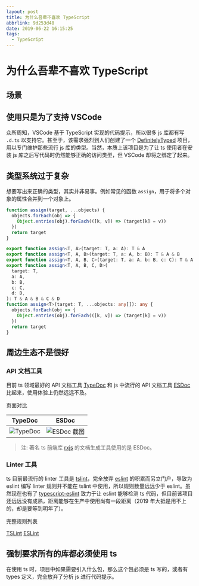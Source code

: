 ```yaml
---
layout: post
title: 为什么吾辈不喜欢 TypeScript
abbrlink: 9d253d48
date: 2019-06-22 16:15:25
tags:
  - TypeScript
---
```


# 为什么吾辈不喜欢 TypeScript

## 场景

## 使用只是为了支持 VSCode

众所周知，VSCode 基于 TypeScript 实现的代码提示，所以很多 js 库都有写 `.d.ts` 以支持它。甚至于，该需求强烈到人们创建了一个 [DefinitelyTyped](https://github.com/DefinitelyTyped/DefinitelyTyped) 项目，用以专门维护那些流行 js 库的类型。当然，本质上该项目是为了让 ts 使用者在安装 js 库之后写代码时仍然能够正确的访问类型，但 VSCode 却将之绑定了起来。

## 类型系统过于复杂

想要写出来正确的类型，其实并非易事。例如常见的函数 `assign`，用于将多个对象的属性合并到一个对象上。

```js
function assign(target, ...objects) {
  objects.forEach(obj => {
    Object.entries(obj).forEach(([k, v]) => (target[k] = v))
  })
  return target
}
```

```ts
export function assign<T, A>(target: T, a: A): T & A
export function assign<T, A, B>(target: T, a: A, b: B): T & A & B
export function assign<T, A, B, C>(target: T, a: A, b: B, c: C): T & A & B & C
export function assign<T, A, B, C, D>(
  target: T,
  a: A,
  b: B,
  c: C,
  d: D,
): T & A & B & C & D
function assign<T>(target: T, ...objects: any[]): any {
  objects.forEach(obj => {
    Object.entries(obj).forEach(([k, v]) => (target[k] = v))
  })
  return target
}
```

## 周边生态不是很好

### API 文档工具

目前 ts 领域最好的 API 文档工具 [TypeDoc](https://typedoc.org/) 和 js 中流行的 API 文档工具 [ESDoc](https://esdoc.org/) 比起来，使用体验上仍然远远不及。

页面对比

| TypeDoc                                                | ESDoc                                                     |
| ------------------------------------------------------ | --------------------------------------------------------- |
| ![TypeDoc](https://img.rxliuli.com/20190918123430.png) | ![ESDoc 截图](https://img.rxliuli.com/20190918123929.png) |

> 注: 著名 ts 前端库 [rxjs](https://cn.rx.js.org/) 的文档生成工具使用的是 ESDoc。

### Linter 工具

ts 目前最流行的 linter 工具是 [tslint](https://palantir.github.io/tslint/)，完全放弃 [eslint](https://eslint.org/) 的积累而另立门户，导致为 eslint 编写 linter 规则并不能在 tslint 中使用，所以规则数量远远少于 eslint。虽然现在也有了 [typescript-eslint](https://typescript-eslint.io/) 致力于让 eslint 能够检测 ts 代码，但目前该项目还远远没有成熟，距离能够在生产中使用尚有一段距离（2019 年大抵是用不上的，却是要等到明年了）。

完整规则列表

[TSLint](https://palantir.github.io/tslint/rules/)
[ESLint](https://cn.eslint.org/docs/rules/)

## 强制要求所有的库都必须使用 ts

在使用 ts 时，项目中如果需要引入什么包，那么这个包必须是 ts 写的，或者有 types 定义，完全放弃了分析 js 进行代码提示。

